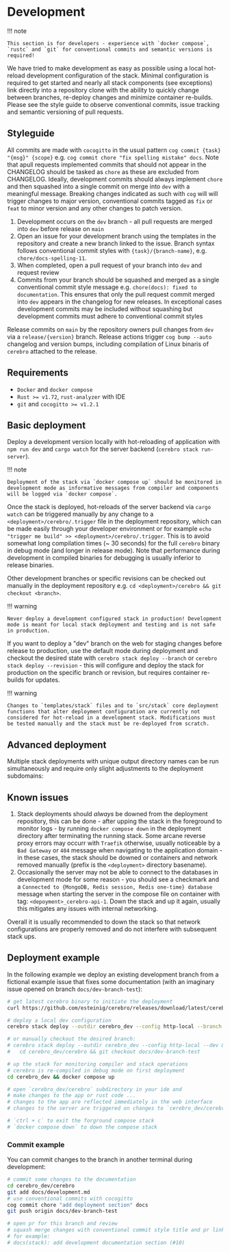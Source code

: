 # Development

!!! note

    This section is for developers - experience with `docker compose`, `rustc` and `git` for conventional commits and semantic versions is required!

We have tried to make development as easy as possible using a local hot-reload development configuration of the stack. Minimal configuration is required to get started and nearly all stack components (see exceptions) link directly into a repository clone with the ability to quickly change between branches, re-deploy changes and minimize container re-builds. Please see the style guide to observe conventional commits, issue tracking and semantic versioning of pull requests. 


## Styleguide

All commits are made with `cocogitto` in the usual pattern `cog commit {task} "{msg}" {scope}` e.g. `cog commit chore "fix spelling mistake" docs`. Note that apull requests implemented commits that should not appear in the CHANGELOG should be tasked as `chore` as these are excluded from CHANGELOG. Ideally, development commits should always implement `chore` and then squashed into a single commit on merge into `dev` with a meaningful message. Breaking changes indicated as such with `cog` will  will trigger changes to major version, conventional commits tagged as `fix` or `feat` to minor version and any other changes to patch version.

1. Development occurs on the `dev` branch - all pull requests are merged into `dev` before release on `main`
2. Open an issue for your development branch using the templates in the repository and create a new branch linked to the issue. Branch syntax follows conventional commit styles with `{task}/{branch-name}`, e.g. `chore/docs-spelling-11`.
3. When completed, open a pull request of your branch into `dev` and request review
4. Commits from your branch should be squashed and merged as a single conventional commit style message e.g. `chore(docs): fixed to documentation`. This ensures that only the pull request commit merged into `dev` appears in the changelog for new releases. In exceptional cases development commits may be included without squashing but development commits must adhere to conventional commit styles

Release commits on `main` by the repository owners pull changes from `dev` via a `release/{version}` branch. Release actions trigger `cog bump --auto` changelog and version bumps, including compilation of Linux binaris of `cerebro` attached to the release. 

## Requirements

* `Docker` and `docker compose`
* `Rust >= v1.72`, `rust-analyzer` with IDE
* `git` and `cocogitto >= v1.2.1` 

## Basic deployment

Deploy a development version locally with hot-reloading of application with `npm run dev` and `cargo watch` for the server backend (`cerebro stack run-server`). 

!!! note

    Deployment of the stack via `docker compose up` should be monitored in development mode as informative messages from compiler and components will be logged via `docker compose`. 

Once the stack is deployed, hot-reloads of the server backend via `cargo watch` can be triggered manually by any change to a `<deployment>/cerebro/.trigger` file in the deployment repository, which can be made easily through
your developer environment or for example `echo "trigger me build" >> <deployment>/cerebro/.trigger`. This is to avoid somewhat long compilation times (~ 30 seconds) for the full `cerebro` binary in debug mode (and longer in release mode). 
Note that performance during development in compiled binaries for debugging is usually inferior to release binaries.

Other development branches or specific revisions can be checked out manually in the deployment repository e.g. `cd <deployment>/cerebro && git checkout <branch>`.

!!! warning

    Never deploy a development configured stack in production! Development mode is meant for local stack deployment and testing and is not safe in production.

If you want to deploy a "dev" branch on the web for staging changes before release to production, use the default mode during deployment  and checkout the desired 
state with `cerebro stack deploy --branch` or `cerebro stack deploy --revision` - this will configure and deploy the stack for production on the specific branch or revision,
but requires container re-builds for updates.

!!! warning

    Changes to `templates/stack` files and to `src/stack` core deployment functions that alter deployment configuration are currently not considered for hot-reload in a development stack. Modifications must be tested manually and the stack must be re-deployed from scratch.

## Advanced deployment

Multiple stack deployments with unique output directory names can be run simultaneously and require only slight adjustments to the deployment subdomains:



## Known issues

1. Stack deployments should *always* be downed from the deployment repository, this can be done - after upping the stack in the foreground to monitor logs - by running `docker compose down` in the deployment directory after terminating the running stack. Some arcane reverse proxy errors may occurr with `Traefik` otherwise, usually noticeable by a `Bad Gateway` or `404` message when navigating to the application domain - in these cases, the stack should be downed or containers and network removed manually (prefix is the `<deployment>` directory basename).
2. Occasionally the server may not be able to connect to the databases in development mode for some reason - you should see a checkmark and a `Connected to {MongoDB, Redis session, Redis one-time} database` message when starting the server in the compose file on container with tag: `<depoyment>_cerebro-api-1`. Down the stack and up it again, usually this mitigates any issues with internal networking.

Overall it is usually recommended to down the stack so that network configurations are properly removed and do not interfere with subsequent stack ups.

## Deployment example

In the following example we deploy an existing development branch from a fictional example issue that fixes some documentation (with an imaginary issue opened on branch `docs/dev-branch-test`):

```bash
# get latest cerebro binary to initiate the deployment
curl https://github.com/esteinig/cerebro/releases/download/latest/cerebro-latest-Linux_x86_64.tar.xz -o - | tar -xzO > cerebro

# deploy a local dev configuration 
cerebro stack deploy --outdir cerebro_dev --config http-local --branch docs/dev-branch-test --dev

# or manually checkout the desired branch:
# cerebro stack deploy --outdir cerebro_dev --config http-local --dev && \
#   cd cerebro_dev/cerebro && git checkout docs/dev-branch-test

# up the stack for monitoring compiler and stack operations
# cerebro is re-compiled in debug mode on first deployment
cd cerebro_dev && docker compose up

# open `cerebro_dev/cerebro` subdirectory in your ide and
# make changes to the app or rust code ...
# changes to the app are reflected immediately in the web interface
# changes to the server are triggered on changes to `cerebro_dev/cerebro/.trigger`

# `ctrl + c` to exit the forground compose stack
# `docker compose down` to down the compose stack
```

### Commit example

You can commit changes to the branch in another terminal during development:

```bash
# commit some changes to the documentation 
cd cerebro_dev/cerebro
git add docs/development.md
# use conventional commits with cocogitto
cog commit chore "add deployment section" docs
git push origin docs/dev-branch-test

# open pr for this branch and review 
# squash merge changes with conventional commit style title and pr link
# for example:
# docs(stack): add development documentation section (#10)
```